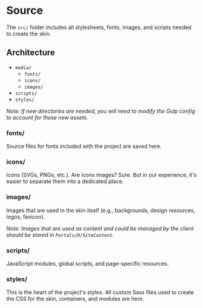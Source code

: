 # Source

The `src/` folder includes all stylesheets, fonts, images, and scripts needed to create the skin.

## Architecture

- `media/`
  - `fonts/`
  - `icons/`
  - `images/`
- `scripts/`
- `styles/`

_Note: If new directories are needed, you will need to modify the Gulp config to account for these new assets._

### fonts/

Source files for fonts included with the project are saved here.

### icons/

Icons (SVGs, PNGs, etc.). Are icons images? Sure. But in our experience, it's easier to separate them into a dedicated place.

### images/

Images that are used in the skin itself (e.g., backgrounds, design resources, logos, favicon).

_Note: Images that are used as content and could be managed by the client should be stored in `Portals/0/SiteContent`._

### scripts/

JavaScript modules, global scripts, and page-specific resources.

### styles/

This is the heart of the project's styles. All custom Sass files used to create the CSS for the skin, containers, and modules are here.
